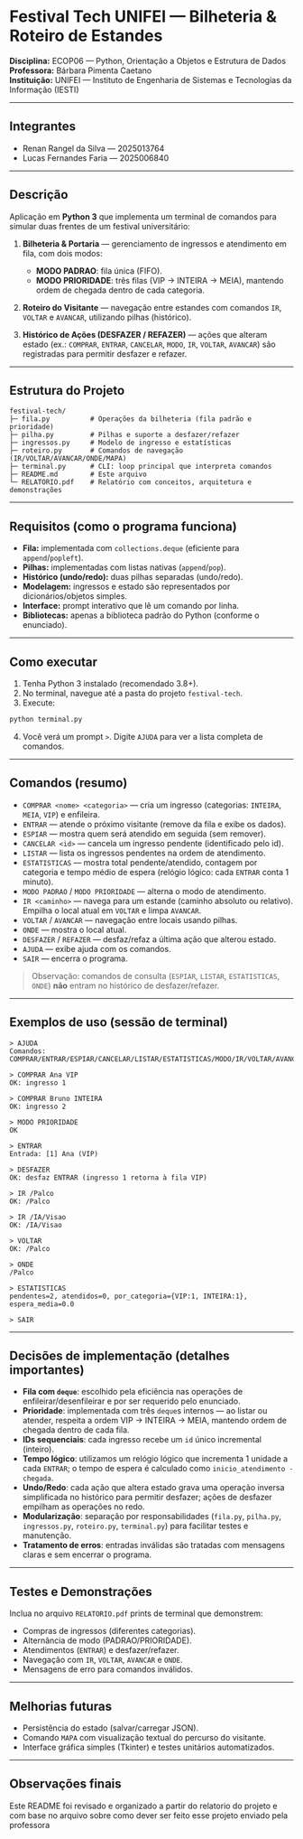 # Festival Tech UNIFEI — Bilheteria & Roteiro de Estandes

**Disciplina:** ECOP06 — Python, Orientação a Objetos e Estrutura de Dados  
**Professora:** Bárbara Pimenta Caetano  
**Instituição:** UNIFEI — Instituto de Engenharia de Sistemas e Tecnologias da Informação (IESTI)

---

## Integrantes
- Renan Rangel da Silva — 2025013764  
- Lucas Fernandes Faria — 2025006840

---

## Descrição
Aplicação em **Python 3** que implementa um terminal de comandos para simular duas frentes de um festival universitário:

1. **Bilheteria & Portaria** — gerenciamento de ingressos e atendimento em fila, com dois modos:
   - **MODO PADRAO**: fila única (FIFO).
   - **MODO PRIORIDADE**: três filas (VIP → INTEIRA → MEIA), mantendo ordem de chegada dentro de cada categoria.

2. **Roteiro do Visitante** — navegação entre estandes com comandos `IR`, `VOLTAR` e `AVANCAR`, utilizando pilhas (histórico).

3. **Histórico de Ações (DESFAZER / REFAZER)** — ações que alteram estado (ex.: `COMPRAR`, `ENTRAR`, `CANCELAR`, `MODO`, `IR`, `VOLTAR`, `AVANCAR`) são registradas para permitir desfazer e refazer.

---

## Estrutura do Projeto
```
festival-tech/
├─ fila.py          # Operações da bilheteria (fila padrão e prioridade)
├─ pilha.py         # Pilhas e suporte a desfazer/refazer
├─ ingressos.py     # Modelo de ingresso e estatísticas
├─ roteiro.py       # Comandos de navegação (IR/VOLTAR/AVANCAR/ONDE/MAPA)
├─ terminal.py      # CLI: loop principal que interpreta comandos
├─ README.md        # Este arquivo
└─ RELATORIO.pdf    # Relatório com conceitos, arquitetura e demonstrações
```

---

## Requisitos (como o programa funciona)
- **Fila:** implementada com `collections.deque` (eficiente para `append`/`popleft`).  
- **Pilhas:** implementadas com listas nativas (`append`/`pop`).  
- **Histórico (undo/redo):** duas pilhas separadas (undo/redo).  
- **Modelagem:** ingressos e estado são representados por dicionários/objetos simples.  
- **Interface:** prompt interativo que lê um comando por linha.  
- **Bibliotecas:** apenas a biblioteca padrão do Python (conforme o enunciado).

---

## Como executar
1. Tenha Python 3 instalado (recomendado 3.8+).  
2. No terminal, navegue até a pasta do projeto `festival-tech`.  
3. Execute:
```bash
python terminal.py
```
4. Você verá um prompt `>`. Digite `AJUDA` para ver a lista completa de comandos.

---

## Comandos (resumo)
- `COMPRAR <nome> <categoria>` — cria um ingresso (categorias: `INTEIRA`, `MEIA`, `VIP`) e enfileira.  
- `ENTRAR` — atende o próximo visitante (remove da fila e exibe os dados).  
- `ESPIAR` — mostra quem será atendido em seguida (sem remover).  
- `CANCELAR <id>` — cancela um ingresso pendente (identificado pelo id).  
- `LISTAR` — lista os ingressos pendentes na ordem de atendimento.  
- `ESTATISTICAS` — mostra total pendente/atendido, contagem por categoria e tempo médio de espera (relógio lógico: cada `ENTRAR` conta 1 minuto).  
- `MODO PADRAO` / `MODO PRIORIDADE` — alterna o modo de atendimento.  
- `IR <caminho>` — navega para um estande (caminho absoluto ou relativo). Empilha o local atual em `VOLTAR` e limpa `AVANCAR`.  
- `VOLTAR` / `AVANCAR` — navegação entre locais usando pilhas.  
- `ONDE` — mostra o local atual.  
- `DESFAZER` / `REFAZER` — desfaz/refaz a última ação que alterou estado.  
- `AJUDA` — exibe ajuda com os comandos.  
- `SAIR` — encerra o programa.  

> Observação: comandos de consulta (`ESPIAR`, `LISTAR`, `ESTATISTICAS`, `ONDE`) **não** entram no histórico de desfazer/refazer.

---

## Exemplos de uso (sessão de terminal)
```
> AJUDA
Comandos: COMPRAR/ENTRAR/ESPIAR/CANCELAR/LISTAR/ESTATISTICAS/MODO/IR/VOLTAR/AVANCAR/ONDE/DESFAZER/REFAZER/SAIR

> COMPRAR Ana VIP
OK: ingresso 1

> COMPRAR Bruno INTEIRA
OK: ingresso 2

> MODO PRIORIDADE
OK

> ENTRAR
Entrada: [1] Ana (VIP)

> DESFAZER
OK: desfaz ENTRAR (ingresso 1 retorna à fila VIP)

> IR /Palco
OK: /Palco

> IR /IA/Visao
OK: /IA/Visao

> VOLTAR
OK: /Palco

> ONDE
/Palco

> ESTATISTICAS
pendentes=2, atendidos=0, por_categoria={VIP:1, INTEIRA:1}, espera_media=0.0

> SAIR
```

---

## Decisões de implementação (detalhes importantes)
- **Fila com `deque`**: escolhido pela eficiência nas operações de enfileirar/desenfileirar e por ser requerido pelo enunciado.  
- **Prioridade**: implementada com três `deque`s internos — ao listar ou atender, respeita a ordem VIP → INTEIRA → MEIA, mantendo ordem de chegada dentro de cada fila.  
- **IDs sequenciais**: cada ingresso recebe um `id` único incremental (inteiro).  
- **Tempo lógico**: utilizamos um relógio lógico que incrementa 1 unidade a cada `ENTRAR`; o tempo de espera é calculado como `inicio_atendimento - chegada`.  
- **Undo/Redo**: cada ação que altera estado grava uma operação inversa simplificada no histórico para permitir desfazer; ações de desfazer empilham as operações no redo.  
- **Modularização**: separação por responsabilidades (`fila.py`, `pilha.py`, `ingressos.py`, `roteiro.py`, `terminal.py`) para facilitar testes e manutenção.  
- **Tratamento de erros**: entradas inválidas são tratadas com mensagens claras e sem encerrar o programa.

---

## Testes e Demonstrações
Inclua no arquivo `RELATORIO.pdf` prints de terminal que demonstrem:
- Compras de ingressos (diferentes categorias).  
- Alternância de modo (PADRAO/PRIORIDADE).  
- Atendimentos (`ENTRAR`) e desfazer/refazer.  
- Navegação com `IR`, `VOLTAR`, `AVANCAR` e `ONDE`.  
- Mensagens de erro para comandos inválidos.  

---

## Melhorias futuras
- Persistência do estado (salvar/carregar JSON).  
- Comando `MAPA` com visualização textual do percurso do visitante.  
- Interface gráfica simples (Tkinter) e testes unitários automatizados.

---

## Observações finais
Este README foi revisado e organizado a partir do relatorio do projeto e com base no arquivo sobre como dever ser feito esse projeto enviado pela professora
